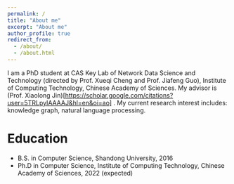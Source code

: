 ```yaml
---
permalink: /
title: "About me"
excerpt: "About me"
author_profile: true
redirect_from: 
  - /about/
  - /about.html
---
```


I am a PhD student at CAS Key Lab of Network Data Science and Technology (directed by Prof. Xueqi Cheng and Prof. Jiafeng Guo), Institute of Computing Technology, Chinese Academy of Sciences. My advisor is (Prof. Xiaolong Jin)[https://scholar.google.com/citations?user=5TRLpyIAAAAJ&hl=en&oi=ao] .
My current research interest includes: knowledge graph, natural language processing.

Education
======
- B.S. in Computer Science, Shandong University, 2016
- Ph.D in Computer Science, Institute of Computing Technology, Chinese Academy of Sciences, 2022 (expected)
